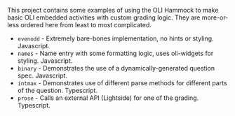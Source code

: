 This project contains some examples of using the OLI Hammock to make basic OLI embedded activities with custom
grading logic. They are more-or-less ordered here from least to most complicated.

 - `evenodd` - Extremely bare-bones implementation, no hints or styling. Javascript.
 - `names` - Name entry with some formatting logic, uses oli-widgets for styling. Javascript.
 - `binary` - Demonstrates the use of a dynamically-generated question spec. Javascript.
 - `intmax` - Demonstrates use of different parse methods for different parts of the question. Typescript.
 - `prose` - Calls an external API (Lightside) for one of the grading. Typescript.
